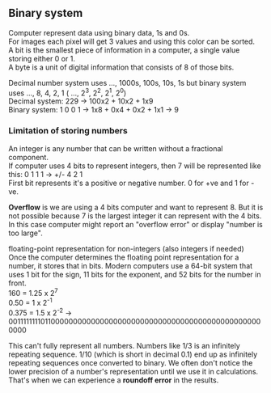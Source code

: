 ## Binary system
Computer represent data using binary data, 1s and 0s.<br>
For images each pixel will get 3 values and using this color can be sorted.<br>
A bit is the smallest piece of information in a computer, a single value storing either 0 or 1.<br>
A byte is a unit of digital information that consists of 8 of those bits.

Decimal number system uses ..., 1000s, 100s, 10s, 1s but binary system uses ..., 8, 4, 2, 1 ( ..., 2<sup>3</sup>, 2<sup>2</sup>, 2<sup>1</sup>, 2<sup>0</sup>) <br>
Decimal system: 229 -> 100x2 + 10x2 + 1x9 <br>
Binary system: 1 0 0 1 -> 1x8 + 0x4 + 0x2 + 1x1 -> 9 

### Limitation of storing numbers
An integer is any number that can be written without a fractional component.<br>
If computer uses 4 bits to represent integers, then 7 will be represented like this: 0 1 1 1 -> +/- 4 2 1<br>
First bit represents it's a positive or negative number. 0 for +ve and 1 for -ve.<br>

**Overflow** is we are using a 4 bits computer and want to represent 8. But it is not possible because 7 is the largest integer it can represent with the 4 bits. In this case computer might report an "overflow error" or display "number is too large".

floating-point representation for non-integers (also integers if needed)<br>
Once the computer determines the floating point representation for a number, it stores that in bits. Modern computers use a 64-bit system that uses 1 bit for the sign, 11 bits for the exponent, and 52 bits for the number in front.<br>
160 = 1.25 x 2<sup>7</sup> <br>
0.50 = 1 x 2<sup>-1</sup> <br>
0.375 = 1.5 x 2<sup>-2</sup> -> 0011111111011000000000000000000000000000000000000000000000000000

This can't fully represent all numbers. Numbers like 1/3 is an infinitely repeating sequence. 1/10 (which is short in decimal 0.1) end up as infinitely repeating sequences once converted to binary. We often don't notice the lower precision of a number's representation until we use it in calculations. That's when we can experience a **roundoff error** in the results.







